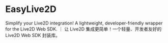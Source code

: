 # EasyLive2D
Simplify your Live2D integration! A lightweight, developer-friendly wrapper for the Live2D Web SDK. ｜ 让 Live2D 集成更简单！一个轻量、开发者友好的 Live2D Web SDK 封装库。
